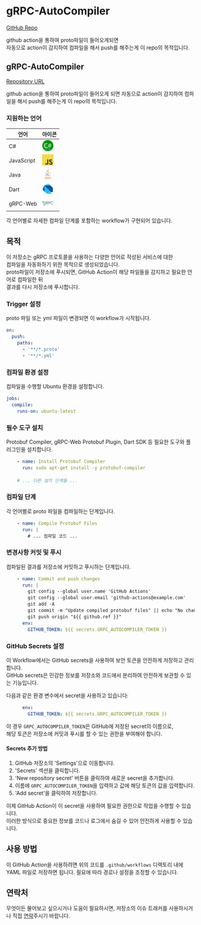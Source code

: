 
# gRPC-AutoCompiler

[GitHub Repo](https://github.com/AmSoMad/gRPC-AutoCompiler)

github action을 통하여 proto파일이 들어오게되면 <br>
자동으로 action이 감지하여 컴파일을 해서 push를 해주는게 이 repo의 목적입니다. <br>

## gRPC-AutoCompiler

[Repository URL](https://github.com/AmSoMad/gRPC-AutoCompiler)

github action을 통하여 proto파일이 들어오게 되면 자동으로 action이 감지하여 컴파일을 해서 push를 해주는게 이 repo의 목적입니다.

### 지원하는 언어

| 언어       | 아이콘                                                                                              |
|------------|-------------------------------------------------------------------------------------------------------|
| C#         | <img src="https://raw.githubusercontent.com/github/explore/main/topics/csharp/csharp.png" width="30" height="30"> |
| JavaScript | <img src="https://raw.githubusercontent.com/github/explore/main/topics/javascript/javascript.png" width="30" height="30"> |
| Java       | <img src="https://raw.githubusercontent.com/github/explore/main/topics/java/java.png" width="30" height="30">     |
| Dart       | <img src="https://raw.githubusercontent.com/github/explore/main/topics/dart/dart.png" width="30" height="30">     |
| gRPC-Web   | <img src="https://raw.githubusercontent.com/github/explore/main/topics/grpc/grpc.png" width="30" height="30">     |

각 언어별로 자세한 컴파일 단계를 포함하는 workflow가 구현되어 있습니다.


## 목적

이 저장소는 gRPC 프로토콜을 사용하는 다양한 언어로 작성된 서비스에 대한 <br>
컴파일을 자동화하기 위한 목적으로 생성되었습니다. <br>
proto파일이 저장소에 푸시되면, GitHub Action이 해당 파일들을 감지하고 필요한 언어로 컴파일한 뒤 <br>
결과를 다시 저장소에 푸시합니다. <br>

### Trigger 설정

proto 파일 또는 yml 파일이 변경되면 이 workflow가 시작됩니다. <br>

```yaml
on:
  push:
    paths:
      - '**/*.proto'
      - '**/*.yml'
```

### 컴파일 환경 설정

컴파일을 수행할 Ubuntu 환경을 설정합니다.

```yaml
jobs:
  compile:
    runs-on: ubuntu-latest
```

### 필수 도구 설치

Protobuf Compiler, gRPC-Web Protobuf Plugin, Dart SDK 등 필요한 도구와 플러그인을 설치합니다.<br>

```yaml
    - name: Install Protobuf Compiler
      run: sudo apt-get install -y protobuf-compiler

    # ... 다른 설치 단계들 ...
```

### 컴파일 단계

각 언어별로 proto 파일을 컴파일하는 단계입니다.

```yaml
    - name: Compile Protobuf Files
      run: |
        # ... 컴파일 코드 ...
```

### 변경사항 커밋 및 푸시

컴파일된 결과를 저장소에 커밋하고 푸시하는 단계입니다.

```yaml
    - name: Commit and push changes
      run: |
        git config --global user.name 'GitHub Actions'
        git config --global user.email 'github-actions@example.com'
        git add -A
        git commit -m "Update compiled protobuf files" || echo "No changes to commit"
        git push origin "${{ github.ref }}"
      env:
        GITHUB_TOKEN: ${{ secrets.GRPC_AUTOCOMPILER_TOKEN }}
```
### GitHub Secrets 설정

이 Workflow에서는 GitHub secrets을 사용하여 보안 토큰을 안전하게 저장하고 관리합니다. <br>
GitHub secrets은 민감한 정보를 저장소와 코드에서 분리하여 안전하게 보관할 수 있는 기능입니다. <br>

다음과 같은 환경 변수에서 secret을 사용하고 있습니다: <br>

```yaml
      env:
        GITHUB_TOKEN: ${{ secrets.GRPC_AUTOCOMPILER_TOKEN }}
```

이 경우 `GRPC_AUTOCOMPILER_TOKEN`은 GitHub에 저장된 secret의 이름으로, <br>
해당 토큰은 저장소에 커밋과 푸시를 할 수 있는 권한을 부여해야 합니다. <br>

#### Secrets 추가 방법

1. GitHub 저장소의 'Settings'으로 이동합니다.
2. 'Secrets' 섹션을 클릭합니다.
3. 'New repository secret' 버튼을 클릭하여 새로운 secret을 추가합니다.
4. 이름에 `GRPC_AUTOCOMPILER_TOKEN`을 입력하고 값에 해당 토큰의 값을 입력합니다.
5. 'Add secret'을 클릭하여 저장합니다.

이제 GitHub Action이 이 secret을 사용하여 필요한 권한으로 작업을 수행할 수 있습니다. <br>
이러한 방식으로 중요한 정보를 코드나 로그에서 숨길 수 있어 안전하게 사용할 수 있습니다. <br>

## 사용 방법

이 GitHub Action을 사용하려면 위의 코드를 `.github/workflows` 디렉토리 내에 YAML 파일로 저장하면 됩니다. 필요에 따라 경로나 설정을 조정할 수 있습니다.

## 연락처

무엇이든 물어보고 싶으시거나 도움이 필요하시면, 저장소의 이슈 트래커를 사용하시거나 직접 [연락](https://github.com/AmSoMad)주시기 바랍니다.

